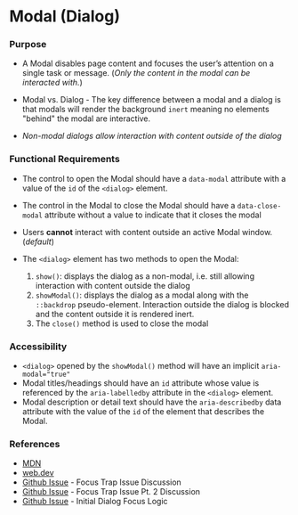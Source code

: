 # Modal (Dialog)

### Purpose

- A Modal disables page content and focuses the user’s attention on a single task or message. (*Only the content in the modal can be interacted with.*)

- Modal vs. Dialog - The key difference between a modal and a dialog is that modals will render the background `inert` meaning no elements "behind" the modal are interactive. 

- *Non-modal dialogs allow interaction with content outside of the dialog*

### Functional Requirements

- The control to open the Modal should have a `data-modal` attribute with a value of the `id` of the `<dialog>` element.
- The control in the Modal to close the Modal should have a `data-close-modal` attribute without a value to indicate that it closes the modal

- Users **cannot** interact with content outside an active Modal window. (_default_)
- The `<dialog>` element has two methods to open the Modal:
  1. `show()`: displays the dialog as a non-modal, i.e. still allowing interaction with content outside the dialog
  2. `showModal()`: displays the dialog as a modal along with the `::backdrop` pseudo-element. Interaction outside the dialog is blocked and the content outside it is rendered inert. 
  3. The `close()` method is used to close the modal 

### Accessibility 

- `<dialog>` opened by the `showModal()` method will have an implicit `aria-modal="true"`
- Modal titles/headings should have an `id` attribute whose value is referenced by the `aria-labelledby` attribute in the `<dialog>` element.
- Modal description or detail text should have the `aria-describedby` data attribute with the value of the `id` of the element that describes the Modal. 

### References

- [MDN](https://developer.mozilla.org/en-US/docs/Web/HTML/Element/dialog)
- [web.dev](https://web.dev/learn/html/dialog/)
- [Github Issue](https://github.com/w3c/html/issues/1514) - Focus Trap Issue Discussion
- [Github Issue](https://github.com/whatwg/html/issues/8339) - Focus Trap Issue Pt. 2 Discussion
- [Github Issue](https://github.com/whatwg/html/wiki/dialog--initial-focus,-a-proposal#initial-dialog-focus-logic) - Initial Dialog Focus Logic
